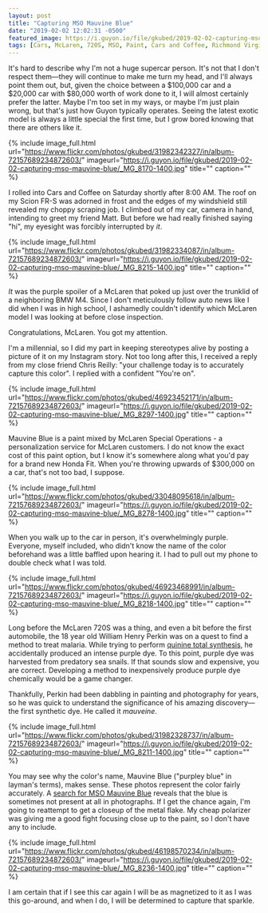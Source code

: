 ```yaml
---
layout: post
title: "Capturing MSO Mauvine Blue"
date: "2019-02-02 12:02:31 -0500"
featured_image: https://i.guyon.io/file/gkubed/2019-02-02-capturing-mso-mauvine-blue/720s-sideshot.jpg
tags: [Cars, McLaren, 720S, MSO, Paint, Cars and Coffee, Richmond Virginia]
---
```


It's hard to describe why I'm not a huge supercar person. It's not that I don't respect them—they will continue to make me turn my head, and I'll always point them out, but, given the choice between a $100,000 car and a $20,000 car with $80,000 worth of work done to it, I will almost certainly prefer the latter. Maybe I'm too set in my ways, or maybe I'm just plain wrong, but that's just how Guyon typically operates. Seeing the latest exotic model is always a little special the first time, but I grow bored knowing that there are others like it.

<!--more-->

{% include image_full.html url="https://www.flickr.com/photos/gkubed/31982342327/in/album-72157689234872603/" imageurl="https://i.guyon.io/file/gkubed/2019-02-02-capturing-mso-mauvine-blue/_MG_8170-1400.jpg" title="" caption="" %}

I rolled into Cars and Coffee on Saturday shortly after 8:00 AM. The roof on my Scion FR-S was adorned in frost and the edges of my windshield still revealed my choppy scraping job. I climbed out of my car, camera in hand, intending to greet my friend Matt. But before we had really finished saying "hi", my eyesight was forcibly interrupted by *it*.

{% include image_full.html url="https://www.flickr.com/photos/gkubed/31982334087/in/album-72157689234872603/" imageurl="https://i.guyon.io/file/gkubed/2019-02-02-capturing-mso-mauvine-blue/_MG_8215-1400.jpg" title="" caption="" %}

*It* was the purple spoiler of a McLaren that poked up just over the trunklid of a neighboring BMW M4. Since I don't meticulously follow auto news like I did when I was in high school, I ashamedly couldn't identify which McLaren model I was looking at before close inspection.

Congratulations, McLaren. You got my attention.

I'm a millennial, so I did my part in keeping stereotypes alive by posting a picture of it on my Instagram story. Not too long after this, I received a reply from my close friend Chris Reilly: "your challenge today is to accurately capture this color". I replied with a confident "You're on".

{% include image_full.html url="https://www.flickr.com/photos/gkubed/46923452171/in/album-72157689234872603/" imageurl="https://i.guyon.io/file/gkubed/2019-02-02-capturing-mso-mauvine-blue/_MG_8297-1400.jpg" title="" caption="" %}

Mauvine Blue is a paint mixed by McLaren Special Operations - a personalization service for McLaren customers. I do not know the exact cost of this paint option, but I know it's somewhere along what you'd pay for a brand new Honda Fit. When you're throwing upwards of $300,000 on a car, that's not too bad, I suppose.

{% include image_full.html url="https://www.flickr.com/photos/gkubed/33048095618/in/album-72157689234872603/" imageurl="https://i.guyon.io/file/gkubed/2019-02-02-capturing-mso-mauvine-blue/_MG_8278-1400.jpg" title="" caption="" %}

When you walk up to the car in person, it's overwhelmingly purple. Everyone, myself included, who didn't know the name of the color beforehand was a little baffled upon hearing it. I had to pull out my phone to double check what I was told.

{% include image_full.html url="https://www.flickr.com/photos/gkubed/46923468991/in/album-72157689234872603/" imageurl="https://i.guyon.io/file/gkubed/2019-02-02-capturing-mso-mauvine-blue/_MG_8218-1400.jpg" title="" caption="" %}

Long before the McLaren 720S was a thing, and even a bit before the first automobile, the 18 year old William Henry Perkin was on a quest to find a method to treat malaria. While trying to perform [quinine total synthesis](https://en.wikipedia.org/wiki/Quinine_total_synthesis), he accidentally produced an intense purple dye. To this point, purple dye was harvested from predatory sea snails. If that sounds slow and expensive, you are correct. Developing a method to inexpensively produce purple dye chemically would be a game changer.

Thankfully, Perkin had been dabbling in painting and photography for years, so he was quick to understand the significance of his amazing discovery—the first synthetic dye. He called it *mauveine*.

{% include image_full.html url="https://www.flickr.com/photos/gkubed/31982328737/in/album-72157689234872603/" imageurl="https://i.guyon.io/file/gkubed/2019-02-02-capturing-mso-mauvine-blue/_MG_8211-1400.jpg" title="" caption="" %}

You may see why the color's name, Mauvine Blue ("purpley blue" in layman's terms), makes sense. These photos represent the color fairly accurately. A [search for MSO Mauvine Blue](https://duckduckgo.com/?t=ffab&q=mso+mauvine+blue&iax=images&ia=images) reveals that the blue is sometimes not present at all in photographs. If I get the chance again, I'm going to reattempt to get a closeup of the metal flake. My cheap polarizer was giving me a good fight focusing close up to the paint, so I don't have any to include.

{% include image_full.html url="https://www.flickr.com/photos/gkubed/46198570234/in/album-72157689234872603/" imageurl="https://i.guyon.io/file/gkubed/2019-02-02-capturing-mso-mauvine-blue/_MG_8236-1400.jpg" title="" caption="" %}

I am certain that if I see this car again I will be as magnetized to it as I was this go-around, and when I do, I will be determined to capture that sparkle.
